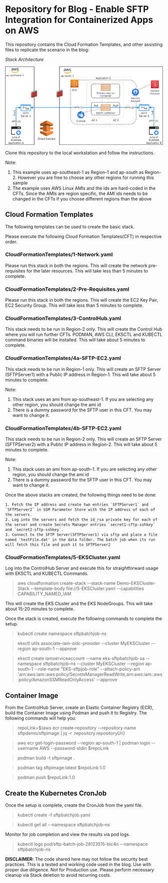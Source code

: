 # Repository for Blog - Enable SFTP Integration for Containerized Apps on AWS

This repository contains the Cloud Formation Templates, and other assisting files to replicate the scenario in the blog:

*Stack Architecture*

![Image](./Images/SFTP-Container-AWS%20Architecture-New.png)


Clone this repository to the local workstation and follow the instructions.

Note: 
1. This example uses ap-southeast-1 as Region-1 and ap-south as Region-2. However you are free to choose any other regions for running this sample
2. The example uses AWS Linux AMIs and the ids are hard-coded in the CFTs. Since the AMIs are region specific, the AMI ids needs to be changed in the CFTs if you choose different regions than the above

## Cloud Formation Templates 
The following templates can be used to create the basic stack.

Please execute the following Cloud Formation Templates(CFT) in respective order.

### CloudFormationTemplates/1-Network.yaml 
Please run this stack in both the regions. This will create the network pre-requisites for the later resources. This will take less than 5 minutes to complete.

### CloudFormationTemplates/2-Pre-Requisites.yaml
Please run this stack in both the regions. This will create the EC2 Key Pair, EC2 Security Group. This will take less than 5 minutes to complete.

### CloudFormationTemplates/3-ControlHub.yaml
This stack needs to be run in Region-2 only. This will create the Control Hub where you will run further CFTs. PODMAN, AWS CLI, EKSCTL and KUBECTL command binaries will be installed. This will take about 5 minutes to complete.

### CloudFormationTemplates/4a-SFTP-EC2.yaml
This stack needs to be run in Region-1 only. This will create an SFTP Server (SFTPServer1) with a Public IP address in Region-1. This will take about 5 minutes to complete.

Note: 
 1. This stack uses an ami from ap-southeast-1. If you are selecting any other region, you should change the ami id
 2. There is a dummy password for the SFTP user in this CFT. You may want to change it.

### CloudFormationTemplates/4b-SFTP-EC2.yaml
This stack needs to be run in Region-2 only. This will create an SFTP Server (SFTPServer2) with a Public IP address in Region-2. This will take about 5 minutes to complete.

Note: 
 1. This stack uses an ami from ap-south-1. If you are selecting any other region, you should change the ami id
 2. There is a dummy password for the SFTP user in this CFT. You may want to change it.

Once the above stacks are created, the following things need to be done:

    1. Fetch the IP address and create two entries `SFTPServer1` and `SFTPServer2` in SSM Parameter Store with the IP address of each of the servers.    
    2. Log into the servers and fetch the id_rsa private key for each of the server and create Secrets Manager entries `secret1-sftp-sshkey` and `secret2-sftp-sshkey`.
    3. Connect to the SFTP Server(SFTPServer1) via sftp and place a file named 'testFile.dat' in the data folder. The batch job when its run will fetch this file and push it to SFTPServer2

### CloudFormationTemplates/5-EKSCluster.yaml
Log into the ControlHub Server and execute this for straightforward usage with EKSCTL and KUBECTL Commands. 

>  aws cloudformation create-stack --stack-name Demo-EKSCluster-Stack --template-body file://5-EKSCluster.yaml --capabilities CAPABILITY_NAMED_IAM


This will create the EKS Cluster and the EKS NodeGroups. This will take about 15-20 minutes to complete.

Once the stack is created, execute the following commands to complete the setup.

> kubectl create namespace sftpbatchjob-ns

> eksctl utils associate-iam-oidc-provider --cluster MyEKSCluster --region ap-south-1 --approve

> eksctl create iamserviceaccount --name eks-sftpbatchjob-sa --namespace sftpbatchjob-ns --cluster MyEKSCluster --region ap-south-1 --role-name "EKS-sftpjob-role" --attach-policy-arn 'arn:aws:iam::aws:policy/SecretsManagerReadWrite,arn:aws:iam::aws:policy/AmazonSSMReadOnlyAccess' --approve

## Container Image
From the ControlHub Server, create an Elastic Container Registry (ECR), build the Container Image using Podman and push it to Registry.
The following commands will help you:


> repoLink=$(aws ecr create-repository --repository-name sftpdemo/sftpimage | jq -r .repository.repositoryUri)

> aws ecr get-login-password --region ap-south-1 | podman login --username AWS --password-stdin $repoLink

> podman build -t sftpimage .

> podman tag sftpimage:latest $repoLink:1.0

> podman push $repoLink:1.0


## Create the Kubernetes CronJob

Once the setup is complete, create the CronJob from the yaml file.

> kubectl create -f sftpbatchjob.yaml

> kubectl get all --namespace sftpbatchjob-ns

Monitor for job completion and view the results via pod logs.

> kubectl logs pod/sftp-batch-job-28123515-blc4n --namespace sftpbatchjob-ns




**DISCLAIMER:** The code shared here may not follow the security best practices. This is a tested and working code used in the blog. Use with proper due diligence. Not for Production use. Please perform necessary cleanup via Stack deletion to avoid recurring costs.

